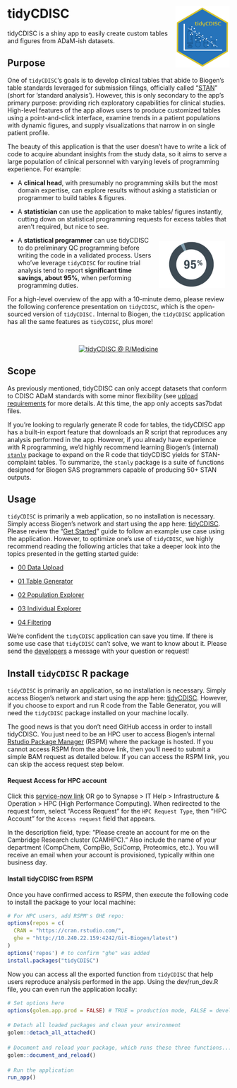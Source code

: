 
<!-- README.md is generated from README.Rmd. Please edit that file -->

# tidyCDISC <a href='https://Biogen-Inc.github.io/tidyCDISC/'><img src="man/figures/hex-tidyCDISC.png" align="right" height="139"/></a>

tidyCDISC is a shiny app to easily create custom tables and figures from
ADaM-ish datasets.

## Purpose

One of `tidyCDISC`‘s goals is to develop clinical tables that abide to
Biogen’s table standards leveraged for submission filings, officially
called
“[STAN](https://biib.sharepoint.com/:w:/r/sites/ADSTCS/DS&G/_layouts/15/Doc.aspx?sourcedoc=%7B86cf7567-db46-4983-9a12-fdc63e77cf98%7D&action=view&wdAccPdf=0&wdparaid=688A3ED1&CID=B3A09B8B-6A35-4F43-A484-5E9EF88CD5FA&wdLOR=c8053EEAB-66ED-4CA0-9B71-331B73267CD8)”
(short for ’standard analysis’). However, this is only secondary to the
app’s primary purpose: providing rich exploratory capabilities for
clinical studies. High-level features of the app allows users to produce
customized tables using a point-and-click interface, examine trends in a
patient populations with dynamic figures, and supply visualizations that
narrow in on single patient profile.

The beauty of this application is that the user doesn’t have to write a
lick of code to acquire abundant insights from the study data, so it
aims to serve a large population of clinical personnel with varying
levels of programming experience. For example:

-   A **clinical head**, with presumably no programming skills but the
    most domain expertise, can explore results without asking a
    statistician or programmer to build tables & figures.

-   A **statistician** can use the application to make tables/ figures
    instantly, cutting down on statistical programming requests for
    excess tables that aren’t required, but nice to see.

<div class="floatting">

<img src="man/figures/pct_95_cropped.jpg" width="30%" style="float:right; padding:10px" />

-   A **statistical programmer** can use tidyCDISC to do preliminary QC
    programming before writing the code in a validated process. Users
    who’ve leverage `tidyCDISC` for routine trial analysis tend to
    report **significant time savings, about 95%**, when performing
    programming duties.

</div>

For a high-level overview of the app with a 10-minute demo, please
review the following conference presentation on `tidyCDISC`, which is
the open-sourced version of `tidyCDISC.` Internal to Biogen, the
`tidyCDISC` application has all the same features as `tidyCDISC`, plus
more!

<br>

<center>

[![tidyCDISC @
R/Medicine](man/figures/tidyCDISC_RMedicine_thumbnail.png)](https://youtu.be/QeHSjw-vU3U?t=103)

</center>

## Scope

As previously mentioned, tidyCDISC can only accept datasets that conform
to CDISC ADaM standards with some minor flexibility (see [upload
requirements](https://Biogen-Inc.github.io/tidyCDISC/articles/x00_Data_Upload.html)
for more details. At this time, the app only accepts sas7bdat files.

If you’re looking to regularly generate R code for tables, the tidyCDISC
app has a built-in export feature that downloads an R script that
reproduces any analysis performed in the app. However, if you already
have experience with R programming, we’d highly recommend learning
Biogen’s (internal)
[`stanly`](https://github.biogen.com/pages/biometrics/stanly/) package
to expand on the R code that tidyCDISC yields for STAN-complaint tables.
To summarize, the `stanly` package is a suite of functions designed for
Biogen SAS programmers capable of producing 50+ STAN outputs.

## Usage

`tidyCDISC` is primarily a web application, so no installation is
necessary. Simply access Biogen’s network and start using the app here:
[tidyCDISC](https://awshpc22133.abc.amazon.biogen.com/tidyCDISC/).
Please review the “[Get
Started](https://Biogen-Inc.github.io/tidyCDISC/articles/tidyCDISC.html)”
guide to follow an example use case using the application. However, to
optimize one’s use of `tidyCDISC`, we highly recommend reading the
following articles that take a deeper look into the topics presented in
the getting started guide:

-   [00 Data
    Upload](https://Biogen-Inc.github.io/tidyCDISC/articles/x00_Data_Upload.html)

-   [01 Table
    Generator](https://Biogen-Inc.github.io/tidyCDISC/articles/x01_Table_Generator.html)

-   [02 Population
    Explorer](https://Biogen-Inc.github.io/tidyCDISC/articles/x02_Pop_Exp.html)

-   [03 Individual
    Explorer](https://Biogen-Inc.github.io/tidyCDISC/articles/x03_Indv_Expl.html)

-   [04
    Filtering](https://Biogen-Inc.github.io/tidyCDISC/articles/x04_Filtering.html)

We’re confident the `tidyCDISC` application can save you time. If there
is some use case that `tidyCDISC` can’t solve, we want to know about it.
Please send the
[developers](https://github.com/Biogen-Inc/tidyCDISC/issues/new) a
message with your question or request!

## Install `tidyCDISC` R package

`tidyCDISC` is primarily an application, so no installation is
necessary. Simply access Biogen’s network and start using the app here:
[tidyCDISC](https://awshpc22133.abc.amazon.biogen.com/tidyCDISC/).
However, if you choose to export and run R code from the Table
Generator, you will need the `tidyCDISC` package installed on your
machine locally.

The good news is that you don’t need GitHub access in order to install
tidyCDISC. You just need to be an HPC user to access Biogen’s internal
[Rstudio Package
Manager](http://10.240.22.159:4242/client/#/repos/5/packages/tidyCDISC)
(RSPM) where the package is hosted. If you cannot access RSPM from the
above link, then you’ll need to submit a simple BAM request as detailed
below. If you can access the RSPM link, you can skip the access request
step below.

#### Request Access for HPC account

Click this [service-now
link](https://biogen.service-now.com/it?id=sc_cat_item&sys_id=e9b6a50edb026380846573198c96197f)
OR go to Synapse &gt; IT Help &gt; Infrastructure & Operation &gt; HPC
(High Performance Computing). When redirected to the request form,
select “Access Request” for the `HPC Request Type`, then “HPC Account”
for the `Access request` field that appears.

In the description field, type: “Please create an account for me on the
Cambridge Research cluster (CAMHPC).” Also include the name of your
department (CompChem, CompBio, SciComp, Proteomics, etc.). You will
receive an email when your account is provisioned, typically within one
business day.

#### Install tidyCDISC from RSPM

Once you have confirmed access to RSPM, then execute the following code
to install the package to your local machine:

``` r
# For HPC users, add RSPM's GHE repo:
options(repos = c(
  CRAN = "https://cran.rstudio.com/",
  ghe = "http://10.240.22.159:4242/Git-Biogen/latest")
)
options('repos') # to confirm "ghe" was added
install.packages("tidyCDISC")
```

Now you can access all the exported function from `tidyCDISC` that help
users reproduce analysis performed in the app. Using the dev/run\_dev.R
file, you can even run the application locally:

``` r
# Set options here
options(golem.app.prod = FALSE) # TRUE = production mode, FALSE = development mode

# Detach all loaded packages and clean your environment
golem::detach_all_attached()

# Document and reload your package, which runs these three functions...
golem::document_and_reload()

# Run the application 
run_app()
```

